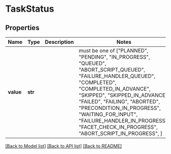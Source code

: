 # TaskStatus


## Properties
Name | Type | Description | Notes
------------ | ------------- | ------------- | -------------
**value** | **str** |  |  must be one of ["PLANNED", "PENDING", "IN_PROGRESS", "QUEUED", "ABORT_SCRIPT_QUEUED", "FAILURE_HANDLER_QUEUED", "COMPLETED", "COMPLETED_IN_ADVANCE", "SKIPPED", "SKIPPED_IN_ADVANCE", "FAILED", "FAILING", "ABORTED", "PRECONDITION_IN_PROGRESS", "WAITING_FOR_INPUT", "FAILURE_HANDLER_IN_PROGRESS", "FACET_CHECK_IN_PROGRESS", "ABORT_SCRIPT_IN_PROGRESS", ]

[[Back to Model list]](../README.md#documentation-for-models) [[Back to API list]](../README.md#documentation-for-api-endpoints) [[Back to README]](../README.md)



